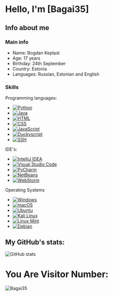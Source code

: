 # Hello, I'm [Bagai35]

## Info about me
### Main info
- Name: Bogdan Keplast
- Age: 17 years
- Birthday: 24th September
- Country: Estonia
- Languages: Russian, Estonian and English

### Skills
Programming languages:
- [![Python](https://img.shields.io/badge/python-191919?style=for-the-badge&logo=python&logoColor=ffdd54)](https://www.python.org/)
- [![Java](https://img.shields.io/static/v1?label=&message=Java&color=191919&style=for-the-badge&logo=Oracle&logoColor=FF6600)](https://www.java.com/en/)
- [![HTML](https://img.shields.io/badge/HTML-191919?style=for-the-badge&logo=html5&logoColor=E34F26)](https://www.w3.org/html/)
- [![CSS](https://img.shields.io/badge/CSS-191919?style=for-the-badge&logo=css3&logoColor=1572B6)](https://www.w3.org/Style/CSS/)
- [![JavaScript](https://img.shields.io/badge/JavaScript-191919?style=for-the-badge&logo=javascript&logoColor=F7DF1E)](https://developer.mozilla.org/en-US/docs/Web/JavaScript)
- [![Duckyscript](https://img.shields.io/badge/Duckyscript-191919?style=for-the-badge&logo=duckduckgo&logoColor=DE5833)](https://docs.hak5.org/hc/en-us/articles/360010555153-Ducky-Script-the-USB-Rubber-Ducky-language)
- [![SSH](https://img.shields.io/badge/SSH-191919?style=for-the-badge&logo=ssh&logoColor=FFFFFF)](https://en.wikipedia.org/wiki/Secure_Shell)

IDE's:
- [![IntelliJ IDEA](https://img.shields.io/badge/IntelliJ%20IDEA-191919?style=for-the-badge&logo=intellij-idea&logoColor=FF5722)](https://www.jetbrains.com/idea/)
- [![Visual Studio Code](https://img.shields.io/badge/Visual%20Studio%20Code-191919?style=for-the-badge&logo=visual-studio-code&logoColor=007ACC)](https://code.visualstudio.com/)
- [![PyCharm](https://img.shields.io/badge/PyCharm-191919?style=for-the-badge&logo=pycharm&logoColor=000000)](https://www.jetbrains.com/pycharm/)
- [![NetBeans](https://img.shields.io/badge/NetBeans-191919?style=for-the-badge&logo=apache-netbeans-ide&logoColor=1B6AC6)](https://netbeans.apache.org/)
- [![WebStorm](https://img.shields.io/badge/WebStorm-191919?style=for-the-badge&logo=webstorm&logoColor=000000)](https://www.jetbrains.com/webstorm/)

Operating Systems
- [![Windows](https://img.shields.io/badge/Windows-191919?style=for-the-badge&logo=windows&logoColor=0078D6)](https://www.microsoft.com/windows/)
- [![macOS](https://img.shields.io/badge/macOS-191919?style=for-the-badge&logo=apple&logoColor=000000)](https://www.apple.com/macos/)
- [![Ubuntu](https://img.shields.io/badge/Ubuntu-191919?style=for-the-badge&logo=ubuntu&logoColor=E95420)](https://ubuntu.com/)
- [![Kali Linux](https://img.shields.io/badge/Kali%20Linux-191919?style=for-the-badge&logo=kali-linux&logoColor=557C94)](https://www.kali.org/)
- [![Linux Mint](https://img.shields.io/badge/Linux%20Mint-191919?style=for-the-badge&logo=linux-mint&logoColor=87CF3E)](https://linuxmint.com/)
- [![Debian](https://img.shields.io/badge/Debian-191919?style=for-the-badge&logo=debian&logoColor=A81D33)](https://www.debian.org/)

## My GitHub's stats:
![GitHub stats](https://github-readme-stats.vercel.app/api?username=Bagai35&theme=synthwave&show_icons=true&title_color=00FF000)  

# You Are Visitor Number:
![Bagai35](https://moe-counter.glitch.me/get/@Bagai35?theme=gelbooru)

